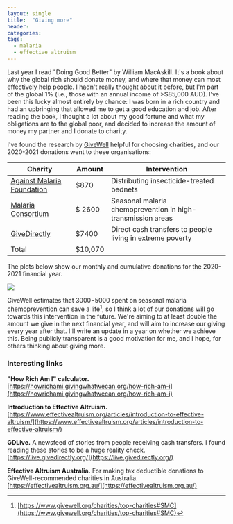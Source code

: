 ```yaml
---
layout: single
title:  "Giving more"
header:
categories: 
tags:
  - malaria
  - effective altruism
---
```


Last year I read "Doing Good Better" by William MacAskill. It's a book about why the global rich should donate money, and where that money can most effectively help people. I hadn't really thought about it before, but I'm part of the global 1% (i.e., those with an annual income of >$85,000 AUD). I've been this lucky almost entirely by chance: I was born in a rich country and had an upbringing that allowed me to get a good education and job. After reading the book, I thought a lot about my good fortune and what my obligations are to the global poor, and decided to increase the amount of money my partner and I donate to charity. 

I've found the research by [GiveWell](https://www.givewell.org/) helpful for choosing charities, and our 2020-2021 donations went to these organisations:

|		     Charity		     |	Amount 	|	Intervention	|		
|			 ---		     |	---		|	---			|
| [Against Malaria Foundation](https://www.againstmalaria.com/)  | $870		| Distributing insecticide-treated bednets |
| [Malaria Consortium](https://www.malariaconsortium.org/pages/preventive_treatments/seasonal-malaria-chemoprevention.htm)		     | $ 2600       | Seasonal malaria chemoprevention in high-transmission areas |
| [GiveDirectly](https://www.givedirectly.org/)			     |  $7400 	| Direct cash transfers to people living in extreme poverty |
| Total | $10,070  |     |

The plots below show our monthly and cumulative donations for the 2020-2021 financial year. 

![](https://emchugh.io/images/donations_both.png)

GiveWell estimates that $3000-$5000 spent on seasonal malaria chemoprevention can save a life[^1], so I think a lot of our donations will go towards this intervention in the future. We're aiming to at least double the amount we give in the next financial year, and will aim to increase our giving every year after that. I'll write an update in a year on whether we achieve this. Being publicly transparent is a good motivation for me, and I hope, for others thinking about giving more.

### Interesting links

**"How Rich Am I" calculator.** 		
[https://howrichami.givingwhatwecan.org/how-rich-am-i](https://howrichami.givingwhatwecan.org/how-rich-am-i)

**Introduction to Effective Altruism.**   
[https://www.effectivealtruism.org/articles/introduction-to-effective-altruism/](https://www.effectivealtruism.org/articles/introduction-to-effective-altruism/)

**GDLive.** A newsfeed of stories from people receiving cash transfers. I found reading these stories to be a huge reality check.		 		
[https://live.givedirectly.org/](https://live.givedirectly.org/) 

**Effective Altruism Australia.** For making tax deductible donations to GiveWell-recommended charities in Australia.		
[https://effectivealtruism.org.au/](https://effectivealtruism.org.au/)

[^1]: [https://www.givewell.org/charities/top-charities#SMC](https://www.givewell.org/charities/top-charities#SMC)